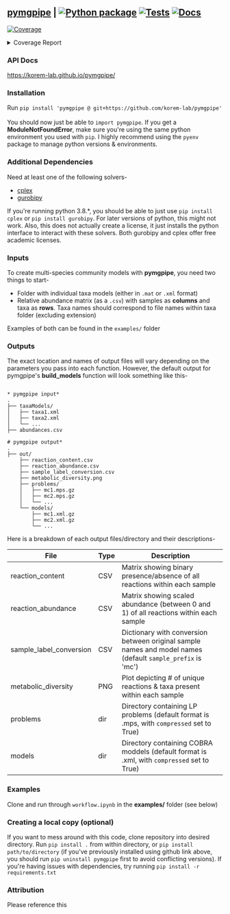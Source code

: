 ## [pymgpipe](https://korem-lab.github.io/pymgpipe/) | [![Python package](https://github.com/korem-lab/pymgpipe/actions/workflows/python-package.yml/badge.svg?branch=main)](https://github.com/korem-lab/pymgpipe/actions/workflows/python-package.yml) [![Tests](https://github.com/korem-lab/pymgpipe/actions/workflows/tests.yml/badge.svg?branch=main)](https://github.com/korem-lab/pymgpipe/actions/workflows/tests.yml) [![Docs](https://github.com/korem-lab/pymgpipe/actions/workflows/docs.yml/badge.svg)](https://github.com/korem-lab/pymgpipe/actions/workflows/docs.yml)  
<!-- Pytest Coverage Comment:Begin -->
<a href="https://github.com/korem-lab/pymgpipe/blob/main/README.md"><img alt="Coverage" src="https://img.shields.io/badge/Coverage-77%25-yellow.svg" /></a><details><summary>Coverage Report </summary><table><tr><th>File</th><th>Stmts</th><th>Miss</th><th>Cover</th><th>Missing</th></tr><tbody><tr><td colspan="5"><b>pymgpipe</b></td></tr><tr><td>&nbsp; &nbsp;<a href="https://github.com/korem-lab/pymgpipe/blob/main/pymgpipe/coupling.py">coupling.py</a></td><td>39</td><td>6</td><td>85%</td><td><a href="https://github.com/korem-lab/pymgpipe/blob/main/pymgpipe/coupling.py#L20">20</a>, <a href="https://github.com/korem-lab/pymgpipe/blob/main/pymgpipe/coupling.py#L43">43</a>, <a href="https://github.com/korem-lab/pymgpipe/blob/main/pymgpipe/coupling.py#L46-L47">46&ndash;47</a>, <a href="https://github.com/korem-lab/pymgpipe/blob/main/pymgpipe/coupling.py#L52">52</a>, <a href="https://github.com/korem-lab/pymgpipe/blob/main/pymgpipe/coupling.py#L67">67</a></td></tr><tr><td>&nbsp; &nbsp;<a href="https://github.com/korem-lab/pymgpipe/blob/main/pymgpipe/diet.py">diet.py</a></td><td>103</td><td>19</td><td>82%</td><td><a href="https://github.com/korem-lab/pymgpipe/blob/main/pymgpipe/diet.py#L16">16</a>, <a href="https://github.com/korem-lab/pymgpipe/blob/main/pymgpipe/diet.py#L22">22</a>, <a href="https://github.com/korem-lab/pymgpipe/blob/main/pymgpipe/diet.py#L396-L397">396&ndash;397</a>, <a href="https://github.com/korem-lab/pymgpipe/blob/main/pymgpipe/diet.py#L437-L453">437&ndash;453</a>, <a href="https://github.com/korem-lab/pymgpipe/blob/main/pymgpipe/diet.py#L466-L477">466&ndash;477</a>, <a href="https://github.com/korem-lab/pymgpipe/blob/main/pymgpipe/diet.py#L482-L485">482&ndash;485</a>, <a href="https://github.com/korem-lab/pymgpipe/blob/main/pymgpipe/diet.py#L494">494</a>, <a href="https://github.com/korem-lab/pymgpipe/blob/main/pymgpipe/diet.py#L496">496</a>, <a href="https://github.com/korem-lab/pymgpipe/blob/main/pymgpipe/diet.py#L525">525</a></td></tr><tr><td>&nbsp; &nbsp;<a href="https://github.com/korem-lab/pymgpipe/blob/main/pymgpipe/fva.py">fva.py</a></td><td>143</td><td>59</td><td>59%</td><td><a href="https://github.com/korem-lab/pymgpipe/blob/main/pymgpipe/fva.py#L31">31</a>, <a href="https://github.com/korem-lab/pymgpipe/blob/main/pymgpipe/fva.py#L35">35</a>, <a href="https://github.com/korem-lab/pymgpipe/blob/main/pymgpipe/fva.py#L60-L64">60&ndash;64</a>, <a href="https://github.com/korem-lab/pymgpipe/blob/main/pymgpipe/fva.py#L70">70</a>, <a href="https://github.com/korem-lab/pymgpipe/blob/main/pymgpipe/fva.py#L79-L85">79&ndash;85</a>, <a href="https://github.com/korem-lab/pymgpipe/blob/main/pymgpipe/fva.py#L88-L89">88&ndash;89</a>, <a href="https://github.com/korem-lab/pymgpipe/blob/main/pymgpipe/fva.py#L92-L93">92&ndash;93</a>, <a href="https://github.com/korem-lab/pymgpipe/blob/main/pymgpipe/fva.py#L111-L121">111&ndash;121</a>, <a href="https://github.com/korem-lab/pymgpipe/blob/main/pymgpipe/fva.py#L137">137</a>, <a href="https://github.com/korem-lab/pymgpipe/blob/main/pymgpipe/fva.py#L146-L207">146&ndash;207</a>, <a href="https://github.com/korem-lab/pymgpipe/blob/main/pymgpipe/fva.py#L216">216</a></td></tr><tr><td>&nbsp; &nbsp;<a href="https://github.com/korem-lab/pymgpipe/blob/main/pymgpipe/io.py">io.py</a></td><td>106</td><td>37</td><td>65%</td><td><a href="https://github.com/korem-lab/pymgpipe/blob/main/pymgpipe/io.py#L17">17</a>, <a href="https://github.com/korem-lab/pymgpipe/blob/main/pymgpipe/io.py#L55">55</a>, <a href="https://github.com/korem-lab/pymgpipe/blob/main/pymgpipe/io.py#L61-L66">61&ndash;66</a>, <a href="https://github.com/korem-lab/pymgpipe/blob/main/pymgpipe/io.py#L80-L81">80&ndash;81</a>, <a href="https://github.com/korem-lab/pymgpipe/blob/main/pymgpipe/io.py#L95-L96">95&ndash;96</a>, <a href="https://github.com/korem-lab/pymgpipe/blob/main/pymgpipe/io.py#L108">108</a>, <a href="https://github.com/korem-lab/pymgpipe/blob/main/pymgpipe/io.py#L111">111</a>, <a href="https://github.com/korem-lab/pymgpipe/blob/main/pymgpipe/io.py#L117-L120">117&ndash;120</a>, <a href="https://github.com/korem-lab/pymgpipe/blob/main/pymgpipe/io.py#L125-L133">125&ndash;133</a>, <a href="https://github.com/korem-lab/pymgpipe/blob/main/pymgpipe/io.py#L142">142</a>, <a href="https://github.com/korem-lab/pymgpipe/blob/main/pymgpipe/io.py#L146-L147">146&ndash;147</a>, <a href="https://github.com/korem-lab/pymgpipe/blob/main/pymgpipe/io.py#L152-L157">152&ndash;157</a>, <a href="https://github.com/korem-lab/pymgpipe/blob/main/pymgpipe/io.py#L161-L167">161&ndash;167</a>, <a href="https://github.com/korem-lab/pymgpipe/blob/main/pymgpipe/io.py#L176-L177">176&ndash;177</a></td></tr><tr><td>&nbsp; &nbsp;<a href="https://github.com/korem-lab/pymgpipe/blob/main/pymgpipe/main.py">main.py</a></td><td>147</td><td>43</td><td>71%</td><td><a href="https://github.com/korem-lab/pymgpipe/blob/main/pymgpipe/main.py#L111">111</a>, <a href="https://github.com/korem-lab/pymgpipe/blob/main/pymgpipe/main.py#L114">114</a>, <a href="https://github.com/korem-lab/pymgpipe/blob/main/pymgpipe/main.py#L166">166</a>, <a href="https://github.com/korem-lab/pymgpipe/blob/main/pymgpipe/main.py#L209-L211">209&ndash;211</a>, <a href="https://github.com/korem-lab/pymgpipe/blob/main/pymgpipe/main.py#L242-L295">242&ndash;295</a>, <a href="https://github.com/korem-lab/pymgpipe/blob/main/pymgpipe/main.py#L302">302</a>, <a href="https://github.com/korem-lab/pymgpipe/blob/main/pymgpipe/main.py#L307-L308">307&ndash;308</a>, <a href="https://github.com/korem-lab/pymgpipe/blob/main/pymgpipe/main.py#L321">321</a></td></tr><tr><td>&nbsp; &nbsp;<a href="https://github.com/korem-lab/pymgpipe/blob/main/pymgpipe/metrics.py">metrics.py</a></td><td>22</td><td>20</td><td>9%</td><td><a href="https://github.com/korem-lab/pymgpipe/blob/main/pymgpipe/metrics.py#L4-L33">4&ndash;33</a></td></tr><tr><td>&nbsp; &nbsp;<a href="https://github.com/korem-lab/pymgpipe/blob/main/pymgpipe/modeling.py">modeling.py</a></td><td>148</td><td>7</td><td>95%</td><td><a href="https://github.com/korem-lab/pymgpipe/blob/main/pymgpipe/modeling.py#L27">27</a>, <a href="https://github.com/korem-lab/pymgpipe/blob/main/pymgpipe/modeling.py#L30">30</a>, <a href="https://github.com/korem-lab/pymgpipe/blob/main/pymgpipe/modeling.py#L45-L48">45&ndash;48</a>, <a href="https://github.com/korem-lab/pymgpipe/blob/main/pymgpipe/modeling.py#L120">120</a>, <a href="https://github.com/korem-lab/pymgpipe/blob/main/pymgpipe/modeling.py#L122">122</a></td></tr><tr><td>&nbsp; &nbsp;<a href="https://github.com/korem-lab/pymgpipe/blob/main/pymgpipe/nmpc.py">nmpc.py</a></td><td>64</td><td>5</td><td>92%</td><td><a href="https://github.com/korem-lab/pymgpipe/blob/main/pymgpipe/nmpc.py#L95">95</a>, <a href="https://github.com/korem-lab/pymgpipe/blob/main/pymgpipe/nmpc.py#L132-L134">132&ndash;134</a>, <a href="https://github.com/korem-lab/pymgpipe/blob/main/pymgpipe/nmpc.py#L136">136</a></td></tr><tr><td>&nbsp; &nbsp;<a href="https://github.com/korem-lab/pymgpipe/blob/main/pymgpipe/utils.py">utils.py</a></td><td>234</td><td>107</td><td>54%</td><td><a href="https://github.com/korem-lab/pymgpipe/blob/main/pymgpipe/utils.py#L45-L46">45&ndash;46</a>, <a href="https://github.com/korem-lab/pymgpipe/blob/main/pymgpipe/utils.py#L49">49</a>, <a href="https://github.com/korem-lab/pymgpipe/blob/main/pymgpipe/utils.py#L52">52</a>, <a href="https://github.com/korem-lab/pymgpipe/blob/main/pymgpipe/utils.py#L67">67</a>, <a href="https://github.com/korem-lab/pymgpipe/blob/main/pymgpipe/utils.py#L73">73</a>, <a href="https://github.com/korem-lab/pymgpipe/blob/main/pymgpipe/utils.py#L83">83</a>, <a href="https://github.com/korem-lab/pymgpipe/blob/main/pymgpipe/utils.py#L87">87</a>, <a href="https://github.com/korem-lab/pymgpipe/blob/main/pymgpipe/utils.py#L102-L105">102&ndash;105</a>, <a href="https://github.com/korem-lab/pymgpipe/blob/main/pymgpipe/utils.py#L111">111</a>, <a href="https://github.com/korem-lab/pymgpipe/blob/main/pymgpipe/utils.py#L115-L117">115&ndash;117</a>, <a href="https://github.com/korem-lab/pymgpipe/blob/main/pymgpipe/utils.py#L120-L138">120&ndash;138</a>, <a href="https://github.com/korem-lab/pymgpipe/blob/main/pymgpipe/utils.py#L142-L152">142&ndash;152</a>, <a href="https://github.com/korem-lab/pymgpipe/blob/main/pymgpipe/utils.py#L160">160</a>, <a href="https://github.com/korem-lab/pymgpipe/blob/main/pymgpipe/utils.py#L173-L174">173&ndash;174</a>, <a href="https://github.com/korem-lab/pymgpipe/blob/main/pymgpipe/utils.py#L176-L177">176&ndash;177</a>, <a href="https://github.com/korem-lab/pymgpipe/blob/main/pymgpipe/utils.py#L199-L200">199&ndash;200</a>, <a href="https://github.com/korem-lab/pymgpipe/blob/main/pymgpipe/utils.py#L205-L207">205&ndash;207</a>, <a href="https://github.com/korem-lab/pymgpipe/blob/main/pymgpipe/utils.py#L245-L248">245&ndash;248</a>, <a href="https://github.com/korem-lab/pymgpipe/blob/main/pymgpipe/utils.py#L250-L264">250&ndash;264</a>, <a href="https://github.com/korem-lab/pymgpipe/blob/main/pymgpipe/utils.py#L270">270</a>, <a href="https://github.com/korem-lab/pymgpipe/blob/main/pymgpipe/utils.py#L281-L286">281&ndash;286</a>, <a href="https://github.com/korem-lab/pymgpipe/blob/main/pymgpipe/utils.py#L289-L293">289&ndash;293</a>, <a href="https://github.com/korem-lab/pymgpipe/blob/main/pymgpipe/utils.py#L313-L314">313&ndash;314</a>, <a href="https://github.com/korem-lab/pymgpipe/blob/main/pymgpipe/utils.py#L325-L367">325&ndash;367</a></td></tr><tr><td colspan="5"><b>pymgpipe/tests</b></td></tr><tr><td>&nbsp; &nbsp;<a href="https://github.com/korem-lab/pymgpipe/blob/main/pymgpipe/tests/test_e2e.py">test_e2e.py</a></td><td>90</td><td>1</td><td>99%</td><td><a href="https://github.com/korem-lab/pymgpipe/blob/main/pymgpipe/tests/test_e2e.py#L197">197</a></td></tr><tr><td><b>TOTAL</b></td><td><b>1298</b></td><td><b>304</b></td><td><b>77%</b></td><td>&nbsp;</td></tr></tbody></table></details>
<!-- Pytest Coverage Comment:End -->

### API Docs
https://korem-lab.github.io/pymgpipe/

### Installation
Run `pip install 'pymgpipe @ git+https://github.com/korem-lab/pymgpipe'`<br/><br/>
You should now just be able to `import pymgpipe`. If you get a **ModuleNotFoundError**, make sure you're using the same python environment you used with `pip`. I highly recommend using the `pyenv` package to manage python versions & environments.

### Additional Dependencies
Need at least one of the following solvers-

-  [cplex](<https://www-01.ibm.com/software/commerce/optimization/cplex-optimizer/>)
-  [gurobipy](<http://www.gurobi.com>)

If you're running python 3.8.*, you should be able to just use `pip install cplex` or `pip install gurobipy`. For later versions of python, this might not work. Also, this does not actually create a license, it just installs the python interface to interact with these solvers. Both gurobipy and cplex offer free academic licenses. 

### Inputs
To create multi-species community models with **pymgpipe**, you need two things to start-

-  Folder with individual taxa models (either in `.mat` or `.xml` format)
-  Relative abundance matrix (as a `.csv`) with samples as **columns** and taxa as **rows**. Taxa names should correspond to file names within taxa folder (excluding extension)

Examples of both can be found in the  `examples/` folder

### Outputs
The exact location and names of output files will vary depending on the parameters you pass into each function. However, the default output for pymgpipe's **build_models** function will look something like this-

```

* pymgpipe input*
.
├── taxaModels/
│   ├── taxa1.xml
│   ├── taxa2.xml
│   └── ...
├── abundances.csv

# pymgpipe output*
.
├── out/
    ├── reaction_content.csv
    ├── reaction_abundance.csv
    ├── sample_label_conversion.csv
    ├── metabolic_diversity.png
    ├── problems/
    │   ├── mc1.mps.gz
    │   ├── mc2.mps.gz
    │   └── ...
    └── models/
        ├── mc1.xml.gz
        ├── mc2.xml.gz
        └── ...
```

Here is a breakdown of each output files/directory and their descriptions-

| File | Type | Description |  
|---|---|---|
| reaction_content | CSV | Matrix showing binary presence/absence of all reactions within each sample | 
| reaction_abundance | CSV | Matrix showing scaled abundance (between 0 and 1) of all reactions within each sample  |  
| sample_label_conversion | CSV | Dictionary with conversion between original sample names and model names (default `sample_prefix` is 'mc') | 
| metabolic_diversity | PNG | Plot depicting # of unique reactions & taxa present within each sample | 
| problems | dir | Directory containing LP problems (default format is .mps, with `compressed` set to True) |  
| models | dir | Directory containing COBRA moddels (default format is .xml, with `compressed` set to True) | 

### Examples
Clone and run through `workflow.ipynb` in the **examples/** folder (see below)

### Creating a local copy (optional)
If you want to mess around with this code, clone repository into desired directory. Run `pip install .` from within directory, or `pip install path/to/directory` (if you've previously installed using github link above, you should run `pip uninstall pymgpipe` first to avoid conflicting versions). If you're having issues with dependencies, try running `pip install -r requirements.txt`

### Attribution

Please reference this
